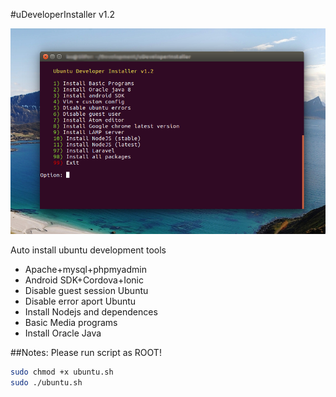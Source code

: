 #uDeveloperInstaller v1.2

![alt tag](docs/img/ss.png)

Auto install ubuntu development tools

- Apache+mysql+phpmyadmin
- Android SDK+Cordova+Ionic
- Disable guest session Ubuntu
- Disable error aport Ubuntu
- Install Nodejs and dependences
- Basic Media programs
- Install Oracle Java

##Notes:
Please run script as ROOT!

```sh
sudo chmod +x ubuntu.sh
sudo ./ubuntu.sh
```
